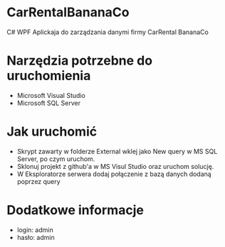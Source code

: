 # CarRentalBananaCo
C# WPF Aplickaja do zarządzania danymi firmy CarRental BananaCo
# Narzędzia potrzebne do uruchomienia
- Microsoft Visual Studio 
- Microsoft SQL Server
# Jak uruchomić
- Skrypt zawarty w folderze External wklej jako New query w MS SQL Server, po czym uruchom.
- Sklonuj projekt z github'a w MS Visul Studio oraz uruchom solucję.
- W Eksploratorze serwera dodaj połączenie z bazą danych dodaną poprzez query
# Dodatkowe informacje
- login: admin
- hasło: admin


